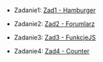 <!-- rOZWIĄZANIA -->

* Zadanie1: [Zad1 - Hamburger](https://mrosiak546.github.io/ITNAF_HTML_CSS/zad1/)


* Zadanie2: [Zad2 - Forumlarz](https://mrosiak546.github.io/ITNAF_HTML_CSS/zad2/)


* Zadanie3: [Zad3 - FunkcjeJS](https://mrosiak546.github.io/ITNAF_HTML_CSS/zad3/)


* Zadanie4: [Zad4 - Counter](https://mrosiak546.github.io/ITNAF_HTML_CSS/zad4/)